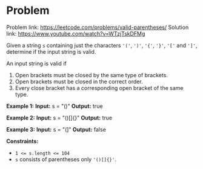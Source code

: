 # Problem

Problem link: https://leetcode.com/problems/valid-parentheses/
Solution link: https://www.youtube.com/watch?v=WTzjTskDFMg

Given a string `s` containing just the characters `'('`, `')'`, `'{'`, `'}'`, `'['` and `']'`, determine if the input string is valid.

An input string is valid if

1. Open brackets must be closed by the same type of brackets.
2. Open brackets must be closed in the correct order.
3. Every close bracket has a corresponding open bracket of the same type.

**Example 1:**
**Input:** s = "()"
**Output:** true

**Example 2:**
**Input:** s = "()[]{}"
**Output:** true

**Example 3:**
**Input:** s = "(]"
**Output:** false

**Constraints:**

- `1 <= s.length <= 104`
- `s` consists of parentheses only `'()[]{}'`.
